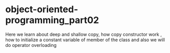 # object-oriented-programming_part02
Here we learn about deep and shallow copy, how copy constructor work , how to initialize a constant variable of member of the class and also  we will do operator overloading 
